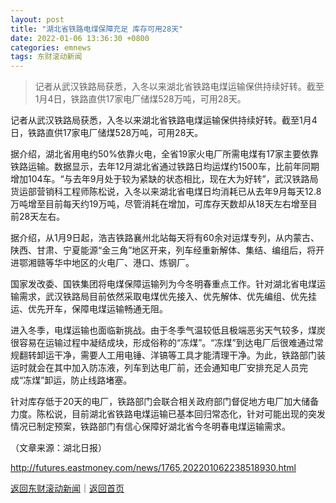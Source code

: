 ```yaml
---
layout: post
title: "湖北省铁路电煤保障充足 库存可用28天"
date: 2022-01-06 13:36:30 +0800
categories: emnews
tags: 东财滚动新闻
---
```

> 记者从武汉铁路局获悉，入冬以来湖北省铁路电煤运输保供持续好转。截至1月4日，铁路直供17家电厂储煤528万吨，可用28天。

<p>记者从武汉铁路局获悉，入冬以来湖北省铁路电煤运输保供持续好转。截至1月4日，铁路直供17家电厂储煤528万吨，可用28天。</p><p>据介绍，湖北省用电约50%依靠火电，全省19家火电厂所需电煤有17家主要依靠铁路运输。数据显示，去年12月湖北省通过铁路日均运煤约1500车，比前年同期增加104车。“与去年9月处于较为紧缺的状态相比，现在大为好转”，武汉铁路局货运部营销科工程师陈松说，入冬以来湖北省电煤日均消耗已从去年9月每天12.8万吨增至目前每天约19万吨，尽管消耗在增加，可库存天数却从18天左右增至目前28天左右。</p><p>据介绍，从1月9日起，浩吉铁路襄州北站每天将有60余对运煤专列，从内蒙古、陕西、甘肃、宁夏能源“金三角”地区开来，列车经重新解体、集结、编组后，将开进鄂湘赣等华中地区的火电厂、港口、炼钢厂。</p><p>国家发改委、国铁集团将电煤保障运输列为今冬明春重点工作。针对湖北省电煤运输需求，武汉铁路局目前依然采取电煤优先接入、优先解体、优先编组、优先挂运、优先开车，保障电煤运输畅通无阻。</p><p>进入冬季，电煤运输也面临新挑战。由于冬季气温较低且极端恶劣天气较多，煤炭很容易在运输过程中凝结成块，形成俗称的“冻煤”。“冻煤”到达电厂后很难通过常规翻转卸运干净，需要人工用电锤、洋镐等工具才能清理干净。为此，铁路部门装运时就会在其中加入防冻液，列车到达电厂前，还会通知电厂安排充足人员完成“冻煤”卸运，防止线路堵塞。</p><p>针对库存低于20天的电厂，铁路部门会联合相关政府部门督促地方电厂加大储备力度。陈松说，目前湖北省铁路电煤运输已基本回归常态化，针对可能出现的突发情况已制定预案，铁路部门有信心保障好湖北省今冬明春电煤运输需求。</p><p class="em_media">（文章来源：湖北日报）</p>

<http://futures.eastmoney.com/news/1765,202201062238518930.html>

[返回东财滚动新闻](//finews.withounder.com/emnews/)｜[返回首页](//finews.withounder.com/)